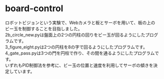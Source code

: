 # board-control
ロボットビジョンという実験で、Webカメラと板とサーボを用いて、板の上のビー玉を制御することを目指しました。<br>
2b_circle_new.pyは盤面上の2つの円柱の回りをビー玉が回るようにしたプログラムです。<br>
3_figure_eight.pyは2つの円柱を8の字で回るようにしたプログラムです。<br>
4_gate_pass.pyは3つの門を円柱で作り、その間を通るようにしたプログラムです。<br>
いずれもPID制御法を参考に、ビー玉の位置と速度を利用してサーボの傾きを決定しています。<br>
